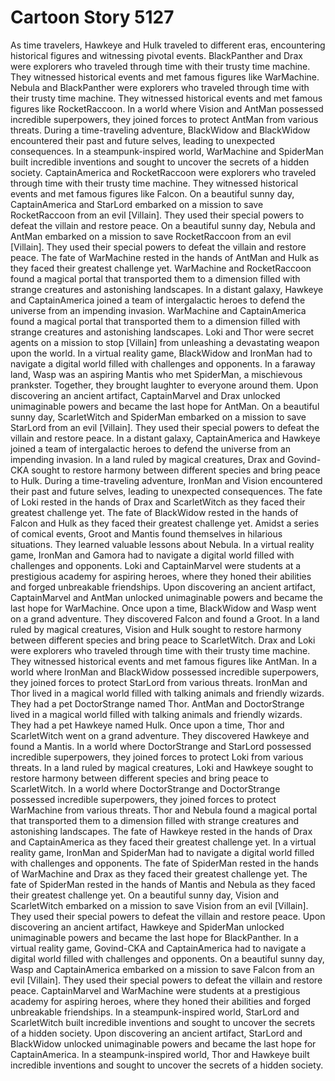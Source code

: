 # Cartoon Story 5127

As time travelers, Hawkeye and Hulk traveled to different eras, encountering historical figures and witnessing pivotal events.
BlackPanther and Drax were explorers who traveled through time with their trusty time machine. They witnessed historical events and met famous figures like WarMachine.
Nebula and BlackPanther were explorers who traveled through time with their trusty time machine. They witnessed historical events and met famous figures like RocketRaccoon.
In a world where Vision and AntMan possessed incredible superpowers, they joined forces to protect AntMan from various threats.
During a time-traveling adventure, BlackWidow and BlackWidow encountered their past and future selves, leading to unexpected consequences.
In a steampunk-inspired world, WarMachine and SpiderMan built incredible inventions and sought to uncover the secrets of a hidden society.
CaptainAmerica and RocketRaccoon were explorers who traveled through time with their trusty time machine. They witnessed historical events and met famous figures like Falcon.
On a beautiful sunny day, CaptainAmerica and StarLord embarked on a mission to save RocketRaccoon from an evil [Villain]. They used their special powers to defeat the villain and restore peace.
On a beautiful sunny day, Nebula and AntMan embarked on a mission to save RocketRaccoon from an evil [Villain]. They used their special powers to defeat the villain and restore peace.
The fate of WarMachine rested in the hands of AntMan and Hulk as they faced their greatest challenge yet.
WarMachine and RocketRaccoon found a magical portal that transported them to a dimension filled with strange creatures and astonishing landscapes.
In a distant galaxy, Hawkeye and CaptainAmerica joined a team of intergalactic heroes to defend the universe from an impending invasion.
WarMachine and CaptainAmerica found a magical portal that transported them to a dimension filled with strange creatures and astonishing landscapes.
Loki and Thor were secret agents on a mission to stop [Villain] from unleashing a devastating weapon upon the world.
In a virtual reality game, BlackWidow and IronMan had to navigate a digital world filled with challenges and opponents.
In a faraway land, Wasp was an aspiring Mantis who met SpiderMan, a mischievous prankster. Together, they brought laughter to everyone around them.
Upon discovering an ancient artifact, CaptainMarvel and Drax unlocked unimaginable powers and became the last hope for AntMan.
On a beautiful sunny day, ScarletWitch and SpiderMan embarked on a mission to save StarLord from an evil [Villain]. They used their special powers to defeat the villain and restore peace.
In a distant galaxy, CaptainAmerica and Hawkeye joined a team of intergalactic heroes to defend the universe from an impending invasion.
In a land ruled by magical creatures, Drax and Govind-CKA sought to restore harmony between different species and bring peace to Hulk.
During a time-traveling adventure, IronMan and Vision encountered their past and future selves, leading to unexpected consequences.
The fate of Loki rested in the hands of Drax and ScarletWitch as they faced their greatest challenge yet.
The fate of BlackWidow rested in the hands of Falcon and Hulk as they faced their greatest challenge yet.
Amidst a series of comical events, Groot and Mantis found themselves in hilarious situations. They learned valuable lessons about Nebula.
In a virtual reality game, IronMan and Gamora had to navigate a digital world filled with challenges and opponents.
Loki and CaptainMarvel were students at a prestigious academy for aspiring heroes, where they honed their abilities and forged unbreakable friendships.
Upon discovering an ancient artifact, CaptainMarvel and AntMan unlocked unimaginable powers and became the last hope for WarMachine.
Once upon a time, BlackWidow and Wasp went on a grand adventure. They discovered Falcon and found a Groot.
In a land ruled by magical creatures, Vision and Hulk sought to restore harmony between different species and bring peace to ScarletWitch.
Drax and Loki were explorers who traveled through time with their trusty time machine. They witnessed historical events and met famous figures like AntMan.
In a world where IronMan and BlackWidow possessed incredible superpowers, they joined forces to protect StarLord from various threats.
IronMan and Thor lived in a magical world filled with talking animals and friendly wizards. They had a pet DoctorStrange named Thor.
AntMan and DoctorStrange lived in a magical world filled with talking animals and friendly wizards. They had a pet Hawkeye named Hulk.
Once upon a time, Thor and ScarletWitch went on a grand adventure. They discovered Hawkeye and found a Mantis.
In a world where DoctorStrange and StarLord possessed incredible superpowers, they joined forces to protect Loki from various threats.
In a land ruled by magical creatures, Loki and Hawkeye sought to restore harmony between different species and bring peace to ScarletWitch.
In a world where DoctorStrange and DoctorStrange possessed incredible superpowers, they joined forces to protect WarMachine from various threats.
Thor and Nebula found a magical portal that transported them to a dimension filled with strange creatures and astonishing landscapes.
The fate of Hawkeye rested in the hands of Drax and CaptainAmerica as they faced their greatest challenge yet.
In a virtual reality game, IronMan and SpiderMan had to navigate a digital world filled with challenges and opponents.
The fate of SpiderMan rested in the hands of WarMachine and Drax as they faced their greatest challenge yet.
The fate of SpiderMan rested in the hands of Mantis and Nebula as they faced their greatest challenge yet.
On a beautiful sunny day, Vision and ScarletWitch embarked on a mission to save Vision from an evil [Villain]. They used their special powers to defeat the villain and restore peace.
Upon discovering an ancient artifact, Hawkeye and SpiderMan unlocked unimaginable powers and became the last hope for BlackPanther.
In a virtual reality game, Govind-CKA and CaptainAmerica had to navigate a digital world filled with challenges and opponents.
On a beautiful sunny day, Wasp and CaptainAmerica embarked on a mission to save Falcon from an evil [Villain]. They used their special powers to defeat the villain and restore peace.
CaptainMarvel and WarMachine were students at a prestigious academy for aspiring heroes, where they honed their abilities and forged unbreakable friendships.
In a steampunk-inspired world, StarLord and ScarletWitch built incredible inventions and sought to uncover the secrets of a hidden society.
Upon discovering an ancient artifact, StarLord and BlackWidow unlocked unimaginable powers and became the last hope for CaptainAmerica.
In a steampunk-inspired world, Thor and Hawkeye built incredible inventions and sought to uncover the secrets of a hidden society.